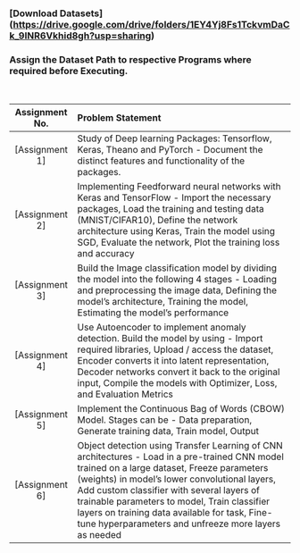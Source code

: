 ### [Download Datasets] (https://drive.google.com/drive/folders/1EY4Yj8Fs1TckvmDaCk_9INR6Vkhid8gh?usp=sharing)
### Assign the Dataset Path to respective Programs where required before Executing.
<br>

| Assignment No. | Problem Statement |
| :-------------: | :--------------- |
| [Assignment 1] | Study of Deep learning Packages: Tensorflow, Keras, Theano and PyTorch - Document the distinct features and functionality of the packages. |
| [Assignment 2] | Implementing Feedforward neural networks with Keras and TensorFlow - Import the necessary packages, Load the training and testing data (MNIST/CIFAR10), Define the network architecture using Keras, Train the model using SGD, Evaluate the network, Plot the training loss and accuracy |
| [Assignment 3] | Build the Image classification model by dividing the model into the following 4 stages - Loading and preprocessing the image data, Defining the model’s architecture, Training the model, Estimating the model’s performance |
| [Assignment 4] | Use Autoencoder to implement anomaly detection. Build the model by using - Import required libraries, Upload / access the dataset, Encoder converts it into latent representation, Decoder networks convert it back to the original input, Compile the models with Optimizer, Loss, and Evaluation Metrics |
| [Assignment 5] | Implement the Continuous Bag of Words (CBOW) Model. Stages can be - Data preparation, Generate training data, Train model, Output |
| [Assignment 6] | Object detection using Transfer Learning of CNN architectures - Load in a pre-trained CNN model trained on a large dataset, Freeze parameters (weights) in model’s lower convolutional layers, Add custom classifier with several layers of trainable parameters to model, Train classifier layers on training data available for task, Fine-tune hyperparameters and unfreeze more layers as needed |
